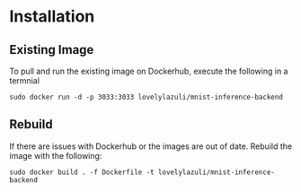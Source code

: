 # Installation

## Existing Image

To pull and run the existing image on Dockerhub, execute the following in a termnial
```shell
sudo docker run -d -p 3033:3033 lovelylazuli/mnist-inference-backend
```

## Rebuild

If there are issues with Dockerhub or the images are out of date. Rebuild the image with the following:
```shell
sudo docker build . -f Dockerfile -t lovelylazuli/mnist-inference-backend
```

